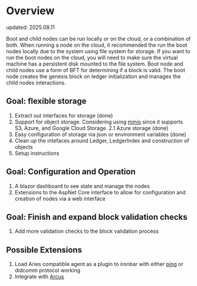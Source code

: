 # Overview
updated: 2025.08.11

Boot and child nodes can be run locally or on the cloud, or a combination of both.  When running a node on the cloud, it recommended the run
the boot nodes locally due to the system using file system for storage.  If you want to run the boot nodes on the cloud, you will need to make sure
the virtual machine has a persistent disk mounted to the file system.  Boot node and child nodes use a form of BFT for determining
if a block is valid.  The boot node creates the genesis block on ledger initialization and manages the child nodes interactions.

## Goal:  flexible storage
1. Extract out interfaces for storage (done)
2. Support for object storage.  Considering using [minio](https://github.com/minio/minio-dotnet) since it supports S3, Azure, and Google Cloud Storage.
   2.1 Azure storage (done)
3. Easy configuration of storage via json or environment variables (done)  
4. Clean up the intefaces around Ledger, LedgerIndex and construction of objects
5. Setup instructions

## Goal: Configuration and Operation
1. A blazor dashboard to see state and manage the nodes 
2. Extensions to the AspNet Core interface to allow for configuration and creation of nodes via a web interface

## Goal: Finish and expand block validation checks
1. Add more validation checks to the block validation process

## Possible Extensions
1. Load Aries compatible agent as a plugin to ironbar with either [ping](https://github.com/hyperledger/aries-rfcs/tree/master/features/0048-trust-ping) or didcomm protocol working
2. Integrate with [Arcus](https://github.com/tatmanblue/Arcus)  
